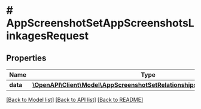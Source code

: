 # # AppScreenshotSetAppScreenshotsLinkagesRequest

## Properties

Name | Type | Description | Notes
------------ | ------------- | ------------- | -------------
**data** | [**\OpenAPI\Client\Model\AppScreenshotSetRelationshipsAppScreenshotsData[]**](AppScreenshotSetRelationshipsAppScreenshotsData.md) |  | 

[[Back to Model list]](../../README.md#documentation-for-models) [[Back to API list]](../../README.md#documentation-for-api-endpoints) [[Back to README]](../../README.md)


